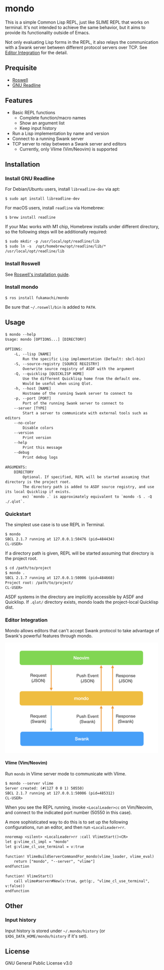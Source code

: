 # mondo

This is a simple Common Lisp REPL, just like SLIME REPL that works on terminal.
It's not intended to achieve the same behavior, but it aims to provide its functionality outside of Emacs.

Not only evaluating Lisp forms in the REPL, it also relays the communication with a Swank server between different protocol servers over TCP. See [Editor Integration](#editor-integration) for the detail.

## Prequisite

* [Roswell](https://github.com/roswell/roswell)
* [GNU Readline](https://tiswww.case.edu/php/chet/readline/rltop.html)

## Features

* Basic REPL functions
  * Complete function/macro names
  * Show an argument list
  * Keep input history
* Run a Lisp implementation by name and version
* Connect to a running Swank server
* TCP server to relay between a Swank server and editors
  * Currently, only Vlime (Vim/Neovim) is supported

## Installation

### Install GNU Readline

For Debian/Ubuntu users, install `libreadline-dev` via apt:

```
$ sudo apt install libreadline-dev
```

For macOS users, install `readline` via Homebrew:

```
$ brew install readline
```

If your Mac works with M1 chip, Homebrew installs under different directory, so the following steps will be additionally required:

```
$ sudo mkdir -p /usr/local/opt/readline/lib
$ sudo ln -s  /opt/homebrew/opt/readline/lib/* /usr/local/opt/readline/lib
```

### Install Roswell

See [Roswell's installation guide](https://github.com/roswell/roswell/wiki/Installation).

### Install mondo

```
$ ros install fukamachi/mondo
```

Be sure that `~/.roswell/bin` is added to `PATH`.

## Usage

```
$ mondo --help
Usage: mondo [OPTIONS...] [DIRECTORY]

OPTIONS:
    -L, --lisp [NAME]
        Run the specific Lisp implementation (Default: sbcl-bin)
    -S, --source-registry [SOURCE REGISTRY]
        Overwrite source registry of ASDF with the argument
    -Q, --quicklisp [QUICKLISP HOME]
        Use the different Quicklisp home from the default one.
        Would be useful when using Qlot.
    -h, --host [NAME]
        Hostname of the running Swank server to connect to
    -p, --port [PORT]
        Port of the running Swank server to connect to
    --server [TYPE]
        Start a server to communicate with external tools such as editors
    --no-color
        Disable colors
    --version
        Print version
    --help
        Print this message
    --debug
        Print debug logs

ARGUMENTS:
    DIRECTORY
        Optional. If specified, REPL will be started assuming that directory is the project root.
        The directory path is added to ASDF source registry, and use its local Quicklisp if exists.
        ex) `mondo .` is approximately equivalent to `mondo -S . -Q ./.qlot`.
```

### Quickstart

The simplest use case is to use REPL in Terminal.

```
$ mondo
SBCL 2.1.7 running at 127.0.0.1:50476 (pid=484434)
CL-USER>
```

If a directory path is given, REPL will be started assuming that directory is the project root.

```
$ cd /path/to/project
$ mondo .
SBCL 2.1.7 running at 127.0.0.1:50006 (pid=484668)
Project root: /path/to/project/
CL-USER>
```

ASDF systems in the directory are implicitly accessible by ASDF and Quicklisp. If `.qlot/` directory exists, mondo loads the project-local Quicklisp dist.

### Editor Integration

Mondo allows editors that can't accept Swank protocol to take advantage of Swank's powerful features through mondo.

<img src="./images/mondo-server.png" width="500px" alt="Picture how mondo relays messages between an editor and a Swank server">

#### Vlime (Vim/Neovim)

Run `mondo` in Vlime server mode to communicate with Vlime.

```
$ mondo --server vlime
Server created: (#(127 0 0 1) 50550)
SBCL 2.1.7 running at 127.0.0.1:50006 (pid=485312)
CL-USER>
```

When you see the REPL running, invoke `<LocalLeader>cc` on Vim/Neovim, and connect to the indicated port number (50550 in this case).

A more sophisticated way to do this is to set up the following configurations, run an editor, and then run `<LocalLeader>rr`.

```vimscript
nnoremap <silent> <LocalLeader>rr :call VlimeStart()<CR>
let g:vlime_cl_impl = "mondo"
let g:vlime_cl_use_terminal = v:true

function! VlimeBuildServerCommandFor_mondo(vlime_loader, vlime_eval)
    return ["mondo", "--server", "vlime"]
endfunction

function! VlimeStart()
    call vlime#server#New(v:true, get(g:, "vlime_cl_use_terminal", v:false))
endfunction
```

## Other

### Input history

Input history is stored under `~/.mondo/history` (or `$XDG_DATA_HOME/mondo/history` if it's set).

## License

GNU General Public License v3.0
